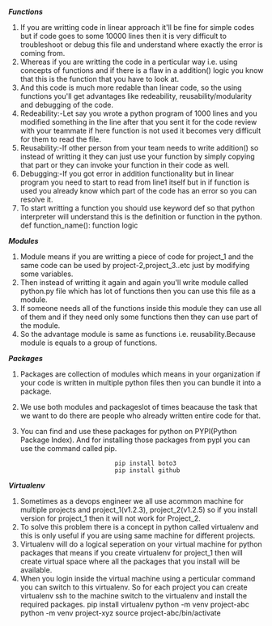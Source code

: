 ***Functions***
1. If you are writting code in linear approach it'll be fine for simple codes but if code goes to some 10000 lines then it is very difficult to troubleshoot or debug this file and understand where exactly the error is coming from.
2. Whereas if you are writting the code in a perticular way i.e. using concepts of functions and if there is a flaw in a addition() logic you know that this is the function that you have to look at.
3. And this code is much more redable than linear code, so the using functions you'll get advantages like redeability, reusability/modularity and debugging of the code.
4. Redeability:-Let say you wrote a python program of 1000 lines and you modified something in the line after that you sent it for the code review with your teammate if here function is not used it becomes very difficult for them to read the file.
5. Reusability:-If other person from your team needs to write addition() so instead of writting it they can just use your function by simply copying that part or they can invoke your function in their code as well.
6. Debugging:-If you got error in addition functionality but in linear program you need to start to read from line1 itself but in if function is used you already know which part of the code has an error so you can resolve it.
7. To start writting a function you should use keyword def so that python interpreter will understand this is the definition or function in the python.
                             def function_name():
                                function logic


***Modules***
1. Module means if you are writting a piece of code for project_1 and the same code can be used by project-2,project_3..etc just by modifying some variables.
2. Then instead of writting it again and again you'll write module called python.py file which has lot of functions then you can use this file as a module.
3. If someone needs all of the functions inside this module they can use all of them and if they need only some functions then they can use part of the module.
4. So the advantage module is same as functions i.e. reusability.Because module is equals to a group of functions.


***Packages***
1. Packages are collection of modules which means in your organization if your code is written in multiple python files then you can bundle it into a package.
2. We use both modules and packageslot of times beacause the task that we want to do there are people who already written entire code for that.
3. You can find and use these packages for python on PYPI(Python Package Index). And for installing those packages from pypl you can use the command called pip.

                                 pip install boto3
                                 pip install github
***Virtualenv***
1. Sometimes as a devops engineer we all use acommon machine for multiple projects and project_1(v1.2.3), project_2(v1.2.5) so if you install version for project_1 then it will not work for Project_2.
2. To solve this problem there is a concept in python called virtualenv and this is only useful if you are using same machine for different projects.
3. Virtualenv will do a logical seperation on your virtual machine for python packages that means if you create virtualenv for project_1 then will create virtual space where all the packages that you install will be available.
4. When you login inside the virtual machine using a perticular command you can switch to this virtualenv. So for each project you can create virtualenv ssh to the machine switch to the virtualenv and install the required packages.
                                pip install virtualenv
                                python -m venv project-abc
                                python -m venv project-xyz
                                source project-abc/bin/activate


